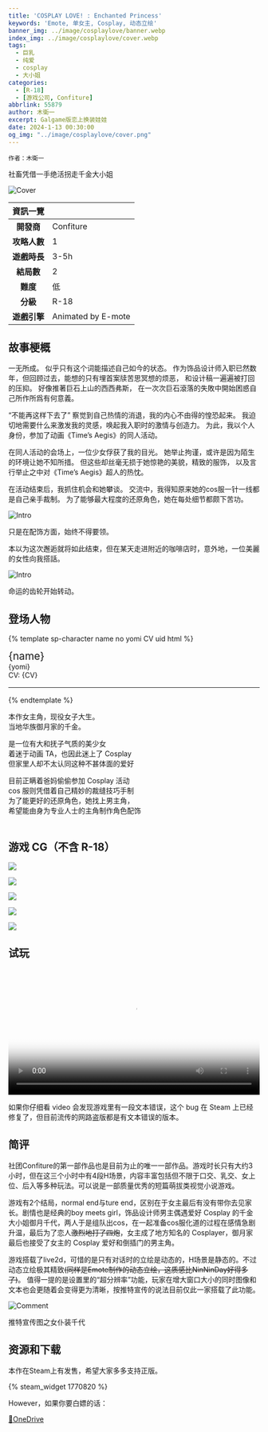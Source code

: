```yaml
---
title: 'COSPLAY LOVE! : Enchanted Princess'
keywords: 'Emote, 单女主, Cosplay, 动态立绘'
banner_img: ../image/cosplaylove/banner.webp
index_img: ../image/cosplaylove/cover.webp
tags:
  - 巨乳
  - 纯爱
  - cosplay
  - 大小姐
categories:
  - [R-18]
  - [游戏公司, Confiture]
abbrlink: 55879
author: 木衛一
excerpt: Galgame版恋上换装娃娃
date: 2024-1-13 00:30:00
og_img: "../image/cosplaylove/cover.png"
---
```


`作者：木衛一`

社畜凭借一手绝活拐走千金大小姐

![Cover](../image/cosplaylove/cover.png)

| 資訊一覽     |                 |
| :----------: | :------------------------------------ |
| **開發商**   | Confiture |
| **攻略人數** |   1    |
| **遊戲時長** | 3-5h |
| **結局數** | 2      |
| **難度**     |  低  |
| **分級**     | R-18      |
| **遊戲引擎**   | Animated by E-mote |


## 故事梗概

一无所成。
似乎只有这个词能描述自己如今的状态。
作为饰品设计师入职已然数年，但回顾过去，能想的只有埋首案牍苦思冥想的烦恶，
和设计稿一遍遍被打回的压抑。
好像推著巨石上山的西西弗斯，
在一次次巨石滾落的失敗中開始困惑自己所作所爲有何意義。

“不能再这样下去了”
察觉到自己热情的消退，我的内心不由得的惶恐起来。
我迫切地需要什么来激发我的灵感，唤起我入职时的激情与创造力。
为此，我以个人身份，参加了动画《Time’s Aegis》的同人活动。

在同人活动的会场上，一位少女俘获了我的目光。
她举止拘谨，或许是因为陌生的环境让她不知所措。
但这些却丝毫无损于她惊艳的美貌，精致的服饰，
以及言行举止之中对《Time’s Aegis》超人的热忱。

在活动结束后，我抓住机会和她攀谈。
交流中，我得知原来她的cos服一针一线都是自己亲手裁制。
为了能够最大程度的还原角色，她在每处细节都颇下苦功。

![Intro](../image/cosplaylove/intro.jpg)

只是在配饰方面，始终不得要领。

本以为这次邂逅就将如此结束，但在某天走进附近的咖啡店时，意外地，一位美麗的女性向我搭話。

![Intro](../image/cosplaylove/intro2.jpg)

命运的齿轮开始转动。

## 登场人物

<style>
  .charname {
    font-size: 150%;
  }
  .namearea hr {
    margin: 1rem 0;
  }
  .sp-character img, .img-shade {
    filter: drop-shadow(0 0 6px #000c);
  }
  .sp-character {
    border-radius: 20px;
    overflow: hidden;
    box-shadow: 0 5px 11px 0 rgb(0 0 0 / 18%), 0 4px 15px 0 rgb(0 0 0 / 15%);

    -webkit-backdrop-filter: blur(1px);
    backdrop-filter: blur(1px);
    
    background-color: var(--chara-card-color);
    
    /* background-color: transparent;
    background-image: var(--this-bg);
    background-position: center;
    background-repeat: no-repeat;
    background-size: cover; */

  }
  .sp-character .char-overlay {
    background-color: var(--chara-card-color);
    min-height: 400px;
    background-image: var(--right-bg);
    background-repeat: no-repeat;
    background-position: top 0px right calc(100% * 0.3 - 130px);
    background-size: auto 480px;

    margin: 0;
    padding: 0;
  }
  :root { /* 配色 */
    --chara-card-color: #ffffffcf;
  }
  [data-user-color-scheme='dark'] {
    --chara-card-color: #1a1a1aa6;
  }
  @media screen and (max-width: 767px) {
    .namearea hr {
      margin: 0.75rem 0;
    }
    .pc-left {
      -webkit-backdrop-filter: blur(3px);
      backdrop-filter: blur(3px);
      
      background: var(--chara-card-color);
      transition: opacity 0.3s;
    }
    .pc-left.touch {
      opacity: 0.1;
    }
    .sp-character {
     /*background: unset;*/
      /*-webkit-backdrop-filter: unset;
    backdrop-filter: unset;*/
    }
    .sp-character .char-overlay {
      min-height: unset;
      background-size: cover;
      background-position: top 0px right 0px; 
    }
    :root { /* 配色 */
      --chara-card-color: #ffffff87;
    }
    [data-user-color-scheme='dark'] {
      --chara-card-color: #1a1a1aa6;
    }
  }
</style>

{% template sp-character name no yomi CV uid html %}
<div class={`row sp-character ${uid}`} style={`--this-bg: url(../image/cosplaylove/chars/${no}b.webp)`}>
  <div class="col-12 char-overlay row" style={`--right-bg: url(../image/cosplaylove/chars/${no}.webp)`}>
    <div class="pc-left col-12 col-md-8">
      <div class="namearea col-12 pt-2">
        <div class="charname font-serif font-weight-bold font-italic">
          {name}
        </div>
        <div class="yomi font-italic">
          {yomi}
        </div>
        <div class="">
          CV: {CV}
        </div>
        <hr />
      </div>
      <div class="infoarea col-12" html={html}>
      </div>  
    </div>
  </div>  
</div>
{% endtemplate %}

<sp-character no=0 name="御月 千代" yomi="MIZUKI CHIYO" CV="野中みかん" uid="mizuki">

  <p>
   本作女主角，现役女子大生。<br>
   当地华族御月家的千金。<br>
  </p>
  <p>
   是一位有大和抚子气质的美少女<br>
   着迷于动画 TA，也因此迷上了 Cosplay<br>
   但家里人却不太认同这种不甚体面的爱好<br>
  </p>
  <p>
   目前正瞒着爸妈偷偷参加 Cosplay 活动<br>
   cos 服则凭借着自己精妙的裁缝技巧手制<br>
   为了能更好的还原角色，她找上男主角，<br>
   希望能由身为专业人士的主角制作角色配饰<br><br>
  </p>

</sp-character>

## 游戏 CG（不含 R-18）

![](../image/cosplaylove/cg/01.webp)

![](../image/cosplaylove/cg/02.webp)

![](../image/cosplaylove/cg/03.webp)

![](../image/cosplaylove/cg/04.webp)

![](../image/cosplaylove/cg/05.webp)

## 试玩

<video controls preload="metadata" width='100%' poster="../image/cosplaylove/cover.webp">
<source src="https://storage-zone0.galgamer.moe/video-2d35/cosplay-love/movie.mp4" type="video/mp4"/>
<p> To view this video please enable JavaScript</p>
</video>

如果你仔细看 video 会发现游戏里有一段文本错误，这个 bug 在 Steam 上已经修复了，但目前流传的网路盗版都是有文本错误的版本。

## 简评

社团Confiture的第一部作品也是目前为止的唯一一部作品。游戏时长只有大约3小时，但在这三个小时中有4段H场景，内容丰富包括但不限于口交、乳交、女上位、后入等多种玩法。可以说是一部质量优秀的短篇萌拔类视觉小说游戏。

游戏有2个结局，normal end与ture end，区别在于女主最后有没有带你去见家长。剧情也是经典的boy meets girl，饰品设计师男主偶遇爱好 Cosplay 的千金大小姐御月千代，两人于是组队出cos，在一起准备cos服化道的过程在感情急剧升温，最后为了恋人~~激烈地打了四炮~~，女主成了地方知名的 Cosplayer，御月家最后也接受了女主的 Cosplay 爱好和倒插门的男主角。

游戏搭载了live2d，可惜的是只有对话时的立绘是动态的，H场景是静态的。不过动态立绘极其精致~~(同样是Emote制作的动态立绘，这质感比NinNinDay好得多了)~~。
值得一提的是设置里的“超分辨率”功能，玩家在增大窗口大小的同时图像和文本也会更随着会变得更为清晰，按推特宣传的说法目前仅此一家搭载了此功能。

![Comment](../image/cosplaylove/1.jpg)

推特宣传图之女仆装千代


## 资源和下载

本作在Steam上有发售，希望大家多多支持正版。

{% steam_widget 1770820 %}

However，如果你要白嫖的话：

[🔗OneDrive](https://www.shinnku.com/api/download/legacy/win/COSPLAY%20LOVE!%20%20Enchanted%20princess.7z)

<style>
details {
    border: 1px solid #aaa;
    border-radius: 4px;
    padding: .5em .5em 0;
}

summary {
    font-weight: bold;
    margin: -.5em -.5em 0;
    padding: .5em;
}

details[open] {
    padding: .5em;
}

details[open] summary {
    border-bottom: 1px solid #aaa;
    margin-bottom: .5em;
}
</style>

<script>
  //Fluid.utils.setTheme('dark');
  document.addEventListener("DOMContentLoaded", function(){
    let pclefts = document.querySelectorAll('.pc-left');
    pclefts.forEach((el) => {
      el.addEventListener('touchstart', function(){
        el.classList.add('touch');
      })
      el.addEventListener('touchend', function(){
        el.classList.remove('touch');
      })
    });
    //setTimeout(() => Fluid.utils.setTheme('light'), 1000)
  })
</script>
